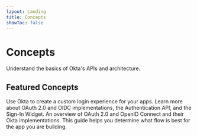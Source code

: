 ```yaml
---
layout: Landing
title: Concepts
showToc: false
---
```


# Concepts
Understand the basics of Okta's APIs and architecture.

## Featured Concepts

<Cards>
  <Card href="/docs/concepts/authentication/" :showHeaderIcon=false cardTitle="Authentication" :showFooter=false>Use Okta to create a custom login experience for your apps. Learn more about OAuth 2.0 and OIDC implementations, the Authentication API, and the Sign-In Widget.</Card>
  <Card href="/docs/concepts/auth-overview/" :showHeaderIcon=false cardTitle="OAuth 2.0 Overview" :showFooter=false>An overview of OAuth 2.0 and OpenID Connect and their Okta implementations. This guide helps you determine what flow is best for the app you are building.</Card>
</Cards>